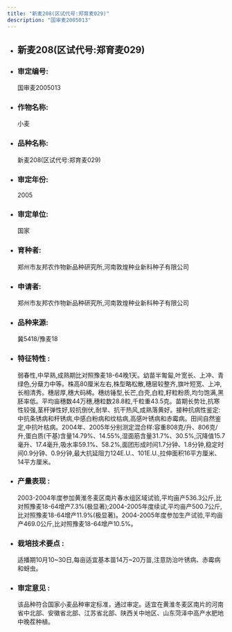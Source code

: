 ```yaml
---
title: "新麦208(区试代号:郑育麦029)"
description: "国审麦2005013"
---
```

* ## 新麦208(区试代号:郑育麦029)
* ###  审定编号:  
   国审麦2005013

*  ### 作物名称:  
   小麦

*   ###  品种名称: 
    新麦208(区试代号:郑育麦029)

*   ### 审定年份: 
    2005

*   ### 审定单位:  
    国家

*   ### 育种者:  
    郑州市友邦农作物新品种研究所,河南敦煌种业新科种子有限公司

*   ### 申请者:  
    郑州市友邦农作物新品种研究所,河南敦煌种业新科种子有限公司

*   ### 品种来源:  
    冀5418/豫麦18

*   ### 特征特性 : 
    弱春性,中早熟,成熟期比对照豫麦18-64晚1天。幼苗半匍匐,叶宽长、上冲、青绿色,分蘖力中等。株高80厘米左右,株型略松散,穗层较整齐,旗叶短宽、上冲,长相清秀。穗层厚,穗大码稀。穗纺锤型,长芒,白壳,白粒,籽粒粉质,均匀饱满,黑胚率低。平均亩穗数44万穗,穗粒数28.8粒,千粒重43.5克。苗期长势壮,抗寒性较强,茎秆弹性好,较抗倒伏,耐旱、抗干热风,成熟落黄好。接种抗病性鉴定:中抗条锈病和秆锈病,中感白粉病和纹枯病,高感叶锈病和赤霉病。田间自然鉴定,中抗叶枯病。2004年、2005年分别测定混合样:容重808克/升、806克/升,蛋白质(干基)含量14.79%、14.55%,湿面筋含量31.7%、30.5%,沉降值15.7毫升、17.4毫升,吸水率59.1%、58.2%,面团形成时间1.7分钟、1.8分钟,稳定时间0.9分钟、0.9分钟,最大抗延阻力124E.U.、101E.U.,拉伸面积16平方厘米、14平方厘米。

*   ### 产量表现 : 
    2003-2004年度参加黄淮冬麦区南片春水组区域试验,平均亩产536.3公斤,比对照豫麦18-64增产7.3%(极显著);2004-2005年度续试,平均亩产500.7公斤,比对照豫麦18-64增产11.9%(极显著)。2004-2005年度参加生产试验,平均亩产469.0公斤,比对照豫麦18-64增产10.5%。

*   ### 栽培技术要点 : 
    适播期10月10~30日,每亩适宜基本苗14万~20万苗,注意防治叶锈病、赤霉病和蚜虫。

*   ### 审定意见 : 
    该品种符合国家小麦品种审定标准，通过审定。适宜在黄淮冬麦区南片的河南省中北部、安徽省北部、江苏省北部、陕西关中地区、山东菏泽中高产水肥地中晚茬种植。
